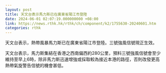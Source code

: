 ```yaml
---
layout: post
title: 天文台表示馬力斯已在廣東省陽江市登陸
date: 2024-06-01 02:07:19.000000000 +08:00
link: https://news.rthk.hk/rthk/ch/component/k2/1755630-20240601.htm
categories: rthk
---
```


天文台表示，熱帶風暴馬力斯已在廣東省陽江市登陸。三號強風信號現正生效。

天文台表示，馬力斯集結在香港之西南偏西約280公里，預料三號強風信號會至少維持至早上6時，除非馬力斯迅速增強或採取較為接近本港的路徑，否則改發更高熱帶氣旋警告信號的機會甚低。
